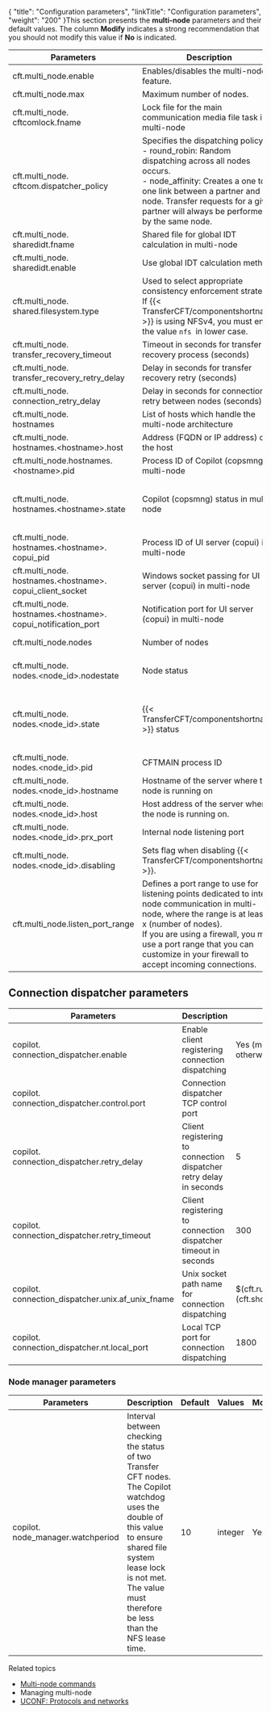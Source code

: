 {
    "title": "Configuration parameters",
    "linkTitle": "Configuration parameters",
    "weight": "200"
}This section presents the **multi-node** parameters and their default values. The column **Modify** indicates a strong recommendation that you should not modify this value if **No** is indicated.


|  Parameters  |  Description  |  Default  |  Values  | Modify  |
| --- | --- | --- | --- | --- |
|  cft.multi_node.enable  |  Enables/disables the multi-node feature.  |  No  |  Yes, No  | Yes  |
|  cft.multi_node.max  |  Maximum number of nodes.  |  8  |  integer from 0 to 8  | No  |
|  cft.multi_node.<br /> cftcomlock.fname  |  Lock file for the main communication media file task in multi-node  |  $(cft.runtime_dir)/data/cftcom.lck  |  fname  | Yes  |
| cft.multi_node.<br /> cftcom.dispatcher_policy  |  Specifies the dispatching policy.<br/>- round_robin: Random dispatching across all nodes occurs.<br/>- node_affinity: Creates a one to one link between a partner and a node. Transfer requests for a given partner will always be performed by the same node.  | round_robin  |  round_robin,<br/>node_affinity  | Yes  |
|  cft.multi_node.<br /> sharedidt.fname  |  Shared file for global IDT calculation in multi-node  |  $(cft.runtime_dir)/data/cftsidt  |  fname  | Yes  |
|  cft.multi_node.<br /> sharedidt.enable  |  Use global IDT calculation method  |  No  |  Yes, No  | Yes  |
|  cft.multi_node.<br /> shared.filesystem.type  |  Used to select appropriate consistency enforcement strategy.<br/>If  {{< TransferCFT/componentshortname  >}} is using NFSv4, you must enter the value <code>nfs </code>in lower case.  |  unknown  |  unknown, posix, nfs, cifs  | Yes  |
|  cft.multi_node.<br /> transfer_recovery_timeout  |  Timeout in seconds for transfer recovery process (seconds)  |  30  |  integer  | Yes  |
|  cft.multi_node.<br /> transfer_recovery_retry_delay  |  Delay in seconds for transfer recovery retry (seconds)  |  20  |  integer  | Yes  |
|  cft.multi_node.<br /> connection_retry_delay  |  Delay in seconds for connection retry between nodes (seconds)  |  10  |  integer  | Yes  |
|  cft.multi_node.<br /> hostnames  |  List of hosts which handle the multi-node architecture  |   |  list  | No  |
|  cft.multi_node.<br /> hostnames.&lt;hostname&gt;.host  |  Address (FQDN or IP address) of the host  |   |  string  | Yes  |
|  cft.multi_node.hostnames.<br /> &lt;hostname&gt;.pid  |  Process ID of Copilot (copsmng) in multi-node  |   |   | No  |
|  cft.multi_node.<br /> hostnames.&lt;hostname&gt;.state  |  Copilot (copsmng) status in multi-node  |  STOPPED  |  INITIALIZING, STARTING, RUNNING, STOPPING, STOPPED, ERROR  | No  |
|  cft.multi_node.<br /> hostnames.&lt;hostname&gt;.<br /> copui_pid  |  Process ID of UI server (copui) in multi-node  |   |   | No  |
|  cft.multi_node.<br /> hostnames.&lt;hostname&gt;.<br /> copui_client_socket  |  Windows socket passing for UI server (copui) in multi-node  |   |  integer  | No  |
|  cft.multi_node.<br /> hostnames.&lt;hostname&gt;.<br /> copui_notification_port  |  Notification port for UI server (copui) in multi-node  |   |  integer  | No  |
|  cft.multi_node.nodes  |  Number of nodes  |  2  |  integer from 2 to $(cft.multi_node.max)  | No  |
|  cft.multi_node.<br /> nodes.&lt;node_id&gt;.nodestate  |  Node status  |  DISABLED  |  DISABLED,<br/>ENABLED_STOPPED,<br/>ENABLED_STARTED  | No  |
|  cft.multi_node.<br /> nodes.&lt;node_id&gt;.state  |  {{< TransferCFT/componentshortname  >}} status  |  STOPPED  |  INITIALIZING,<br/>STARTING, RUNNING, STOPPING, STOPPED,<br/>ERROR  | No  |
|  cft.multi_node.<br /> nodes.&lt;node_id&gt;.pid  |  CFTMAIN process ID  |   |  integer  | No  |
|  cft.multi_node.<br /> nodes.&lt;node_id&gt;.hostname  |  Hostname of the server where the node is running on  |   |  string  | No  |
|  cft.multi_node.<br /> nodes.&lt;node_id&gt;.host  |  Host address of the server where the node is running on.  |   |  string  | No  |
|  cft.multi_node.<br /> nodes.&lt;node_id&gt;.prx_port  |  Internal node listening port  |   |  integer  | No  |
|  cft.multi_node.<br /> nodes.&lt;node_id&gt;.disabling  |  Sets flag when disabling {{< TransferCFT/componentshortname  >}}.  |  No  |  Yes, No  | No  |
| cft.multi_node.listen_port_range  |  Defines a port range to use for listening points dedicated to inter-node communication in multi-node, where the range is at least 4 x (number of nodes).<br/>If you are using a firewall, you must use a port range that you can customize in your firewall to accept incoming connections.  |  NA<br/>(system value is used)  |   |   |


## Connection dispatcher parameters


|  Parameters  |  Description  |  Default  |  Values  | Modify  |
| --- | --- | --- | --- | --- |
|  copilot.<br /> connection_dispatcher.enable  |  Enable client registering connection dispatching  |  Yes (multi-node), No otherwise  |  Yes, No  | Yes  |
|  copilot.<br /> connection_dispatcher.control.port  |  Connection dispatcher TCP control port  |   |  integer  | Yes  |
|  copilot.<br /> connection_dispatcher.retry_delay  |  Client registering to connection dispatcher retry delay in seconds  |  5  |  integer  | Yes  |
|  copilot.<br /> connection_dispatcher.retry_timeout  |  Client registering to connection dispatcher timeout in seconds  |  300  |  integer  | Yes  |
|  copilot.<br /> connection_dispatcher.unix.af_unix_fname  |  Unix socket path name for connection dispatching  |  $(cft.runtime_dir)/run/S_$<br /> (cft.short_hostname)DISPATCH  |  fname  | Yes  |
|  copilot.<br /> connection_dispatcher.nt.local_port  |  Local TCP port for connection dispatching  |  1800  |  integer  | Yes  |


### Node manager parameters


|  Parameters  |  Description  |  Default  |  Values  | Modify  |
| --- | --- | --- | --- | --- |
|  copilot.<br /> node_manager.watchperiod  |  Interval between checking the status of two Transfer CFT nodes. The Copilot watchdog uses the double of this value to ensure shared file system lease lock is not met. The value must therefore be less than the NFS lease time.  |  10  |  integer  | Yes  |


Related topics

-   [Multi-node commands](../multi_node_commands)
-   Managing multi-node
-   [UCONF: Protocols and networks](../../admin_intro/uconf/uconf_protocols_and_networks)
